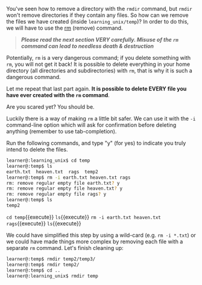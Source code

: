 
You've seen how to remove a directory with the `rmdir` command, but `rmdir` won't remove directories if they contain any files. So how can we remove the files we have created (inside `learning_unix/temp`)? In order to do this, we will have to use the [rm][] (remove) command.

>***Please read the next section VERY carefully. Misuse of the `rm` command can lead to needless death & destruction***

Potentially, `rm` is a very dangerous command; if you delete something with `rm`, you will not get it back! It is possible to delete everything in your home directory (all directories and subdirectories) with `rm`, that is why it is such a dangerous command.

Let me repeat that last part again. **It is possible to delete EVERY file you have ever created with the `rm` command**.

Are you scared yet? You should be.

Luckily there is a way of making `rm` a little bit safer. We can use it with the `-i` command-line option which will ask for confirmation before deleting anything (remember to use tab-completion).

Run the following commands, and type "y" (for yes) to indicate you truly intend to delete the files.

```bash
learner@:learning_unix$ cd temp
learner@:temp$ ls
earth.txt  heaven.txt  rags  temp2
learner@:temp$ rm -i earth.txt heaven.txt rags
rm: remove regular empty file earth.txt? y
rm: remove regular empty file heaven.txt? y
rm: remove regular empty file rags? y
learner@:temp$ ls
temp2
```

`cd temp`{{execute}}
`ls`{{execute}}
`rm -i earth.txt heaven.txt rags`{{execute}}
`ls`{{execute}}


We could have simplified this step by using a wild-card (e.g. `rm -i *.txt`) or we could have made things more complex by removing each file with a separate `rm` command. Let's finish cleaning up:

```bash
learner@:temp$ rmdir temp2/temp3/
learner@:temp$ rmdir temp2/
learner@:temp$ cd ..
learner@:learning_unix$ rmdir temp
```

[rm]: http://en.wikipedia.org/wiki/Rm_(Unix)

